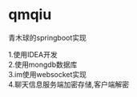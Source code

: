 # qmqiu
青木球的springboot实现<br>

1.使用IDEA开发<br>
2.使用mongdb数据库<br>
3.im使用websocket实现<br>
4.聊天信息服务端加密存储,客户端解密<br>

